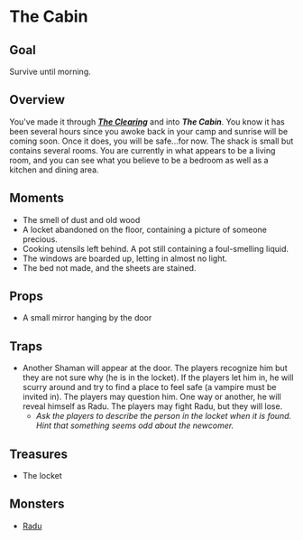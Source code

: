 # The Cabin

## Goal
Survive until morning.

## Overview
You've made it through ***[The Clearing](The%20Clearing.md)*** and into ***The Cabin***. You know it has been several hours since you awoke back in your camp and sunrise will be coming soon. Once it does, you will be safe...for now. The shack is small but contains several rooms. You are currently in what appears to be a living room, and you can see what you believe to be a bedroom as well as a kitchen and dining area.

## Moments
- The smell of dust and old wood
- A locket abandoned on the floor, containing a picture of someone precious.
- Cooking utensils left behind. A pot still containing a foul-smelling liquid.
- The windows are boarded up, letting in almost no light.
- The bed not made, and the sheets are stained.

## Props
- A small mirror hanging by the door

## Traps
- Another Shaman will appear at the door. The players recognize him but they are not sure why (he is in the locket). If the players let him in, he will scurry around and try to find a place to feel safe (a vampire must be invited in). The players may question him. One way or another, he will reveal himself as Radu. The players may fight Radu, but they will lose.
  - *Ask the players to describe the person in the locket when it is found. Hint that something seems odd about the newcomer.*

## Treasures
- The locket

## Monsters
- [Radu](../Monsters/Radu.md)